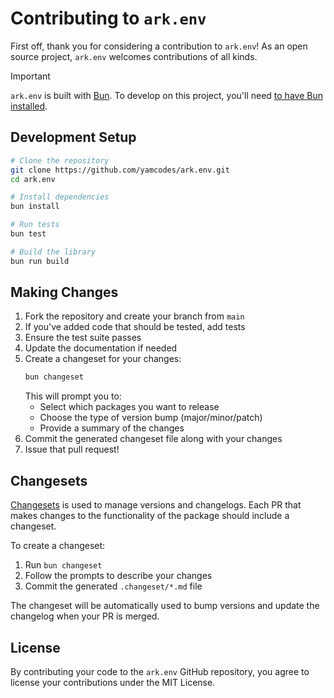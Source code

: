 # Contributing to `ark.env`

First off, thank you for considering a contribution to `ark.env`! As an open source project, `ark.env` welcomes contributions of all kinds.

> [!IMPORTANT]
> `ark.env` is built with [Bun](https://bun.sh). To develop on this project, you'll need [to have Bun installed](https://bun.sh/docs/installation).

## Development Setup

```sh
# Clone the repository
git clone https://github.com/yamcodes/ark.env.git
cd ark.env

# Install dependencies
bun install

# Run tests
bun test

# Build the library
bun run build
```

## Making Changes

1. Fork the repository and create your branch from `main`
2. If you've added code that should be tested, add tests
3. Ensure the test suite passes
4. Update the documentation if needed
5. Create a changeset for your changes:
   ```sh
   bun changeset
   ```
   This will prompt you to:
   - Select which packages you want to release
   - Choose the type of version bump (major/minor/patch)
   - Provide a summary of the changes
6. Commit the generated changeset file along with your changes
7. Issue that pull request!

## Changesets

[Changesets](https://github.com/changesets/changesets) is used to manage versions and changelogs. Each PR that makes changes to the functionality of the package should include a changeset.

To create a changeset:
1. Run `bun changeset`
2. Follow the prompts to describe your changes
3. Commit the generated `.changeset/*.md` file

The changeset will be automatically used to bump versions and update the changelog when your PR is merged.

## License

By contributing your code to the `ark.env` GitHub repository, you agree to license your contributions under the MIT License.